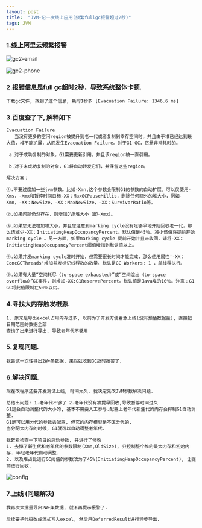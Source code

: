 ```yaml
---
layout: post
title:  "JVM-记一次线上应用(频繁fullgc报警超过2秒)"
tags: JVM
---
```


### 1.线上阿里云频繁报警
    
![gc2-email](../../../images/postimg/gc2-email.png)

![gc2-phone](../../../images/postimg/gc2-phone.png)

### 2.报错信息是full gc超时2秒，导致系统整体卡顿.

    下载gc文件, 找到了这个信息, 耗时1秒多 [Evacuation Failure: 1346.6 ms]
     
### 3.百度查了下, 解释如下

    Evacuation Failure
       当没有更多的空闲region被提升到老一代或者复制到幸存空间时，并且由于堆已经达到最大值，堆不能扩展，从而发生Evacuation Failure。对于G1 GC，它是非常耗时的。 
    
     a.对于成功复制的对象，G1需要更新引用，并且该region被一直引用。
    
     b.对于未成功复制的对象，G1将自动转发它们，并保留这些region。
    
    解决方案：
    
    ①.不要过度加一些jvm参数。比如-Xmn,这个参数会限制G1的参数的自动扩展。可以仅使用-Xms，-Xmx和暂停时间目标-XX：MaxGCPauseMillis，删除任何额外的堆大小，例如-Xmn，-XX：NewSize，-XX：MaxNewSize，-XX：SurvivorRatio等。
    
    ②.如果问题仍然存在，则增加JVM堆大小（即-Xmx）。
    
    ③.如果您无法增加堆大小，并且您注意到marking cycle没有足够早地开始回收老一代，那么请减少-XX：InitiatingHeapOccupancyPercent。默认值是45％。减小该值将提前开始marking cycle 。另一方面，如果marking cycle 提前开始并且未收回，请将-XX：InitiatingHeapOccupancyPercent阈值增加到默认值以上。
    
    ④.如果并发marking cycle准时开始，但需要很长时间才能完成，那么使用属性'-XX：ConcGCThreads'增加并发标记线程数的数量。默认是GC Workers: 1 ，单线程执行。
    
    ⑤.如果有大量“空间耗尽（to-space exhausted）”或“空间溢出（to-space overflow）”GC事件，则增加-XX:G1ReservePercent。默认值是Java堆的10％。注意：G1 GC将此值限制在50％以内。
    
### 4.寻找大内存触发根源.

    1. 原来是导出excel占用内存过多, 以前为了开发方便着急上线(没有预估数据量), 直接把日期范围的数据全部
    查询了出来进行导出, 导致老年代不够用
   
    
### 5.复现问题.
    
    我尝试一次性导出2W+条数据, 果然就收到GC超时报警了.  
 
### 6.解决问题. 

    现在改程序还要开发测试上线, 时间太久. 我决定先改JVM参数解决问题.
    
    总结出问题: 1.老年代不够了 2.老年代没有被提早回收,导致暂停时间过久
    G1是会自动调整代的大小的, 基本不需要人工参与.配置上老年代新生代的内存会抑制G1自动调整.
    G1是可以用分代的参数去配置, 但它的内存模型是不区分代的. 
    当分配大内存的时候, G1就可以自动调整老年代.
    
    我赶紧检查一下项目的启动参数, 并进行了修改 
    1. 去掉了新生代和老年代的参数限制(Xmn,OldSize), 只控制整个堆的最大内存和初始内存. 年轻老年代自动调整.
    2. 以及堆占比进行GC阈值的参数改为了45%(InitiatingHeapOccupancyPercent), 让提前进行回收.

![config](../../../images/postimg/gc2-config.jpg)
   
### 7.上线 (问题解决)

    我再次大批量导出2W+条数据, 就不再提示报警了. 
    
    后续要把代码改成流式写入excel, 然后用DeferredResult进行异步导出.

